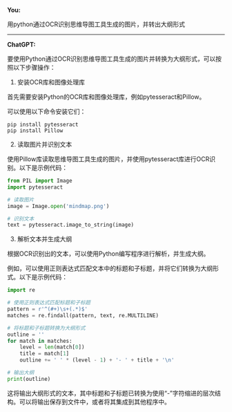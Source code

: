 **You:**

用python通过OCR识别思维导图工具生成的图片，并转出大纲形式

* * *

**ChatGPT:**

要使用Python通过OCR识别思维导图工具生成的图片并转换为大纲形式，可以按照以下步骤操作：

1.  安装OCR库和图像处理库

首先需要安装Python的OCR库和图像处理库，例如pytesseract和Pillow。

可以使用以下命令安装它们：

```
pip install pytesseract
pip install Pillow
```

2.  读取图片并识别文本

使用Pillow库读取思维导图工具生成的图片，并使用pytesseract库进行OCR识别。以下是示例代码：

```python
from PIL import Image
import pytesseract

# 读取图片
image = Image.open('mindmap.png')

# 识别文本
text = pytesseract.image_to_string(image)
```

3.  解析文本并生成大纲

根据OCR识别出的文本，可以使用Python编写程序进行解析，并生成大纲。

例如，可以使用正则表达式匹配文本中的标题和子标题，并将它们转换为大纲形式。以下是示例代码：

```python
import re

# 使用正则表达式匹配标题和子标题
pattern = r'^(#+)\s+(.*)$'
matches = re.findall(pattern, text, re.MULTILINE)

# 将标题和子标题转换为大纲形式
outline = ''
for match in matches:
    level = len(match[0])
    title = match[1]
    outline += ' ' * (level - 1) + '- ' + title + '\n'

# 输出大纲
print(outline)
```

这将输出大纲形式的文本，其中标题和子标题已转换为使用“-”字符缩进的层次结构。可以将输出保存到文件中，或者将其集成到其他程序中。